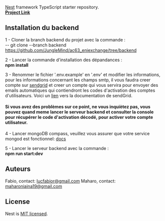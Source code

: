 [Nest](https://github.com/nestjs/nest) framework TypeScript starter repository. </br>
<a href="https://github.com/JungleMind/ac63_eniexchange/tree/backend"> <strong>Project Link</strong> </a>

## Installation du backend

  1 - Cloner la branch backend du projet avec la commande : </br>
    -- git clone --branch backend https://github.com/JungleMind/ac63_eniexchange/tree/backend

  2 - Lancer la commande d'installation des dépandances : </br>
    <strong> npm install </strong>

  3 - Renommer le fichier '.env.example' en '.env' et modifier les informations, pour les informations concernant les champs smtp, 
    il vous faudra creer compte sur <a href="https://sendgrid.com/">sendgrid</a> et creer un compte qui vous servira pour envoyer des emails automatiques qui contiendront les codes d'activation des comptes d'utilisateurs.
    Voici un <a href="https://docs.sendgrid.com/fr/for-developers/sending-email/api-getting-started">lien</a> vers la documentation de sendGrid.    
   #### Si vous avez des problèmes sur ce point, ne vous inquiètez pas, vous pouvez quand meme lancer le serveur backend et consulter la console pour récupérer le code d'activation décodé, pour activer votre compte utilisateur.
  
  4 - Lancer mongoDB compass, veuillez vous assurer que votre service mongod est fonctionnel: <a href="https://www.mongodb.com/docs/manual/tutorial/manage-mongodb-processes/">docs</a>

  5 - Lancer le serveur backend avec la commande : </br>
    <strong> npm run start:dev </strong>

## Auteurs
  Fabio, contact: lucfabior@gmail.com
  Maharo, contact: maharoniaina19@gmail.com

## License
Nest is [MIT licensed](LICENSE).
